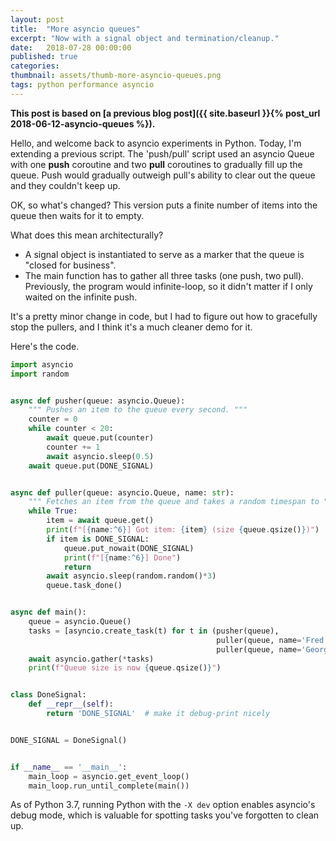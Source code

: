 ```yaml
---
layout: post
title:	"More asyncio queues"
excerpt: "Now with a signal object and termination/cleanup."
date:	2018-07-28 00:00:00
published: true
categories:
thumbnail: assets/thumb-more-asyncio-queues.png
tags: python performance asyncio
---
```


**This post is based on [a previous blog post]({{ site.baseurl }}{% post_url 2018-06-12-asyncio-queues %}).**

Hello, and welcome back to asyncio experiments in Python. Today, I'm extending a previous script. The 'push/pull' script used an asyncio Queue with one **push** coroutine and two **pull** coroutines to gradually fill up the queue. Push would gradually outweigh pull's ability to clear out the queue and they couldn't keep up.

OK, so what's changed? This version puts a finite number of items into the queue then waits for it to empty.

<center>
	<script type="text/javascript" src="https://asciinema.org/a/193852.js" id="asciicast-193852" async></script>
</center>

What does this mean architecturally?

- A signal object is instantiated to serve as a marker that the queue is "closed for business".
- The main function has to gather all three tasks (one push, two pull). Previously, the program would infinite-loop, so it didn't matter if I only waited on the infinite push.

It's a pretty minor change in code, but I had to figure out how to gracefully stop the pullers, and I think it's a much cleaner demo for it.

Here's the code.

```python
import asyncio
import random


async def pusher(queue: asyncio.Queue):
    """ Pushes an item to the queue every second. """
    counter = 0
    while counter < 20:
        await queue.put(counter)
        counter += 1
        await asyncio.sleep(0.5)
    await queue.put(DONE_SIGNAL)


async def puller(queue: asyncio.Queue, name: str):
    """ Fetches an item from the queue and takes a random timespan to "process" it. """
    while True:
        item = await queue.get()
        print(f"[{name:^6}] Got item: {item} (size {queue.qsize()})")
        if item is DONE_SIGNAL:
            queue.put_nowait(DONE_SIGNAL)
            print(f"[{name:^6}] Done")
            return
        await asyncio.sleep(random.random()*3)
        queue.task_done()


async def main():
    queue = asyncio.Queue()
    tasks = [asyncio.create_task(t) for t in (pusher(queue),
                                              puller(queue, name='Fred'),
                                              puller(queue, name='George'))]
    await asyncio.gather(*tasks)
    print(f"Queue size is now {queue.qsize()}")


class DoneSignal:
    def __repr__(self):
        return 'DONE_SIGNAL'  # make it debug-print nicely


DONE_SIGNAL = DoneSignal()


if __name__ == '__main__':
    main_loop = asyncio.get_event_loop()
    main_loop.run_until_complete(main())
```

As of Python 3.7, running Python with the `-X dev` option enables asyncio's debug mode, which is valuable for spotting tasks you've forgotten to clean up.
